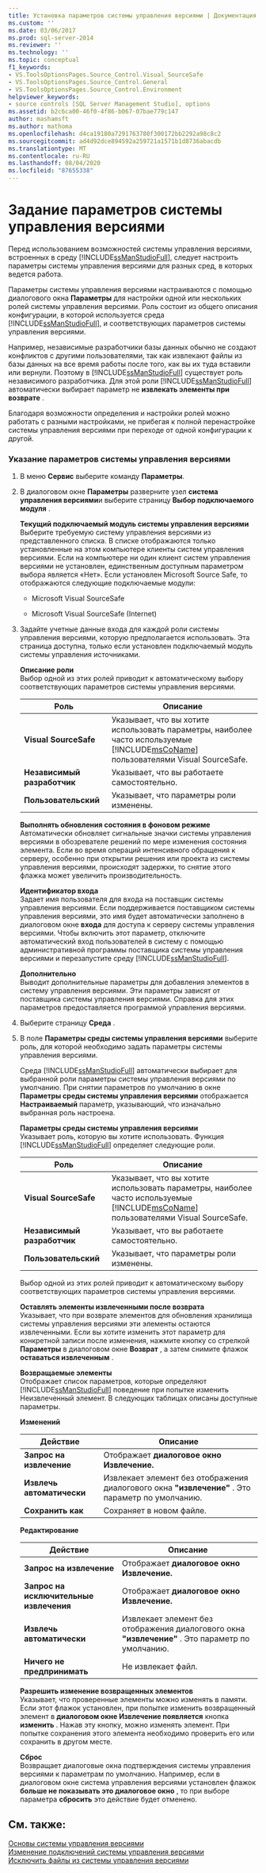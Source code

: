 ```yaml
---
title: Установка параметров системы управления версиями | Документация Майкрософт
ms.custom: ''
ms.date: 03/06/2017
ms.prod: sql-server-2014
ms.reviewer: ''
ms.technology: ''
ms.topic: conceptual
f1_keywords:
- VS.ToolsOptionsPages.Source_Control.Visual_SourceSafe
- VS.ToolsOptionsPages.Source_Control.General
- VS.ToolsOptionsPages.Source_Control.Environment
helpviewer_keywords:
- source controls [SQL Server Management Studio], options
ms.assetid: b2c6ca00-46f0-4f86-b067-07bae779c147
author: mashamsft
ms.author: mathoma
ms.openlocfilehash: d4ca19180a7291763780f300172bb2292a98c8c2
ms.sourcegitcommit: ad4d92dce894592a259721a1571b1d8736abacdb
ms.translationtype: MT
ms.contentlocale: ru-RU
ms.lasthandoff: 08/04/2020
ms.locfileid: "87655338"
---
```

# <a name="set-source-control-options"></a>Задание параметров системы управления версиями
  Перед использованием возможностей системы управления версиями, встроенных в среду [!INCLUDE[ssManStudioFull](../includes/ssmanstudiofull-md.md)], следует настроить параметры системы управления версиями для разных сред, в которых ведется работа.  
  
 Параметры системы управления версиями настраиваются с помощью диалогового окна **Параметры** для настройки одной или нескольких ролей системы управления версиями. Роль состоит из общего описания конфигурации, в которой используется среда [!INCLUDE[ssManStudioFull](../includes/ssmanstudiofull-md.md)], и соответствующих параметров системы управления версиями.  
  
 Например, независимые разработчики базы данных обычно не создают конфликтов с другими пользователями, так как извлекают файлы из базы данных на все время работы после того, как вы их туда вставили или вернули. Поэтому в [!INCLUDE[ssManStudioFull](../includes/ssmanstudiofull-md.md)] существует роль независимого разработчика. Для этой роли [!INCLUDE[ssManStudioFull](../includes/ssmanstudiofull-md.md)] автоматически выбирает параметр не **извлекать элементы при возврате** .  
  
 Благодаря возможности определения и настройки ролей можно работать с разными настройками, не прибегая к полной перенастройке системы управления версиями при переходе от одной конфигурации к другой.  
  
### <a name="to-set-source-control-options"></a>Указание параметров системы управления версиями  
  
1.  В меню **Сервис** выберите команду **Параметры**.  
  
2.  В диалоговом окне **Параметры** разверните узел **система управления версиями**и выберите страницу **Выбор подключаемого модуля** .  
  
     **Текущий подключаемый модуль системы управления версиями**  
     Выберите требуемую систему управления версиями из представленного списка. В списке отображаются только установленные на этом компьютере клиенты систем управления версиями. Если на компьютере ни один клиент систем управления версиями не установлен, единственным доступным параметром выбора является «Нет». Если установлен Microsoft Source Safe, то отображаются следующие подключаемые модули:  
  
    -   Microsoft Visual SourceSafe  
  
    -   Microsoft Visual SourceSafe (Internet)  
  
3.  Задайте учетные данные входа для каждой роли системы управления версиями, которую предполагается использовать. Эта страница доступна, только если установлен подключаемый модуль системы управления источниками.  
  
     **Описание роли**  
     Выбор одной из этих ролей приводит к автоматическому выбору соответствующих параметров системы управления версиями.  
  
    |Роль|Описание|  
    |----------|-----------------|  
    |**Visual SourceSafe**|Указывает, что вы хотите использовать параметры, наиболее часто используемые [!INCLUDE[msCoName](../includes/msconame-md.md)] пользователями Visual SourceSafe.|  
    |**Независимый разработчик**|Указывает, что вы работаете самостоятельно.|  
    |**Пользовательский**|Указывает, что параметры роли изменены.|  
  
     **Выполнять обновления состояния в фоновом режиме**  
     Автоматически обновляет сигнальные значки системы управления версиями в обозревателе решений по мере изменения состояния элемента. Если во время операций интенсивного обращения к серверу, особенно при открытии решения или проекта из системы управления версиями, происходят задержки, то снятие этого флажка может увеличить производительность.  
  
     **Идентификатор входа**  
     Задает имя пользователя для входа на поставщик системы управления версиями. Если поддерживается поставщиком системы управления версиями, это имя будет автоматически заполнено в диалоговом окне **входа** для доступа к серверу системы управления версиями. Чтобы включить этот параметр, отключите автоматический вход пользователей в систему с помощью административной программы поставщика системы управления версиями и перезапустите среду [!INCLUDE[ssManStudioFull](../includes/ssmanstudiofull-md.md)].  
  
     **Дополнительно**  
     Выводит дополнительные параметры для добавления элементов в систему управления версиями. Эти параметры зависят от поставщика системы управления версиями. Справка для этих параметров предоставляется программой управления версиями.  
  
4.  Выберите страницу **Среда** .  
  
5.  В поле **Параметры среды системы управления версиями** выберите роль, для которой необходимо задать параметры системы управления версиями.  
  
     Среда [!INCLUDE[ssManStudioFull](../includes/ssmanstudiofull-md.md)] автоматически выбирает для выбранной роли параметры системы управления версиями по умолчанию. При снятии параметров по умолчанию в окне **Параметры среды системы управления версиями** отображается **Настраиваемый** параметр, указывающий, что изначально выбранная роль настроена.  
  
     **Параметры среды системы управления версиями**  
     Указывает роль, которую вы хотите использовать. Функция [!INCLUDE[ssManStudioFull](../includes/ssmanstudiofull-md.md)] определяет следующие роли.  
  
    |Роль|Описание|  
    |----------|-----------------|  
    |**Visual SourceSafe**|Указывает, что вы хотите использовать параметры, наиболее часто используемые [!INCLUDE[msCoName](../includes/msconame-md.md)] пользователями Visual SourceSafe.|  
    |**Независимый разработчик**|Указывает, что вы работаете самостоятельно.|  
    |**Пользовательский**|Указывает, что параметры роли изменены.|  
  
     Выбор одной из этих ролей приводит к автоматическому выбору соответствующих параметров системы управления версиями.  
  
     **Оставлять элементы извлеченными после возврата**  
     Указывает, что при возврате элементов для обновления хранилища системы управления версиями эти элементы остаются извлеченными. Если вы хотите изменить этот параметр для конкретной записи после изменения, нажмите кнопку со стрелкой **Параметры** в диалоговом окне **Возврат** , а затем снимите флажок **оставаться извлеченным** .  
  
     **Возвращаемые элементы**  
     Отображает список параметров, которые определяют [!INCLUDE[ssManStudioFull](../includes/ssmanstudiofull-md.md)] поведение при попытке изменить Неизвлеченный элемент. В следующих таблицах описаны доступные параметры.  
  
     **Изменений**  
  
    |Действие|Описание|  
    |------------|-----------------|  
    |**Запрос на извлечение**|Отображает **диалоговое окно Извлечение.**|  
    |**Извлечь автоматически**|Извлекает элемент без отображения диалогового окна **"извлечение"** . Это параметр по умолчанию.|  
    |**Сохранить как**|Сохраняет в новом файле.|  
  
     **Редактирование**  
  
    |Действие|Описание|  
    |------------|-----------------|  
    |**Запрос на извлечение**|Отображает **диалоговое окно Извлечение.**|  
    |**Запрос на исключительные извлечения**|Отображает **диалоговое окно Извлечение.**|  
    |**Извлечь автоматически**|Извлекает элемент без отображения диалогового окна **"извлечение"** . Это параметр по умолчанию.|  
    |**Ничего не предпринимать**|Не извлекает файл.|  
  
     **Разрешить изменение возвращенных элементов**  
     Указывает, что проверенные элементы можно изменять в памяти. Если этот флажок установлен, при попытке изменить возвращенный элемент в **диалоговом окне Извлечение появляется** кнопка **изменить** . Нажав эту кнопку, можно изменять элемент. При попытке сохранения этого элемента необходимо проверить его или сохранить в другом месте.  
  
     **Сброс**  
     Возвращает диалоговые окна подтверждения системы управления версиями к параметрам по умолчанию. Например, если в диалоговом окне система управления версиями установлен флажок **больше не показывать это диалоговое окно** , то при выборе параметра **сбросить** это действие будет отменено.  
  
## <a name="see-also"></a>См. также:  
 [Основы системы управления версиями](../../2014/database-engine/source-control-basics.md)   
 [Изменение подключений системы управления версиями](../../2014/database-engine/change-source-control-connections.md)   
 [Исключить файлы из системы управления версиями](../../2014/database-engine/exclude-files-from-source-control.md)  
  
  
